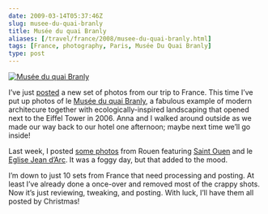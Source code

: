 ```yaml
--- 
date: 2009-03-14T05:37:46Z
slug: musee-du-quai-branly
title: Musée du quai Branly
aliases: [/travel/france/2008/musee-du-quai-branly.html]
tags: [France, photography, Paris, Musée Du Quai Branly]
type: post
---
```


[<img src="https://farm4.static.flickr.com/3653/3352365419_b20debecd3.jpg" alt="Musée du quai Branly" class="center" />]

I’ve just [posted] a new set of photos from our trip to France. This time I’ve
put up photos of le [Musée du quai Branly], a fabulous example of modern
architecure together with ecologically-inspired landscaping that opened next to
the Eiffel Tower in 2006. Anna and I walked around outside as we made our way
back to our hotel one afternoon; maybe next time we’ll go inside!

Last week, I posted [some photos] from Rouen featuring [Saint Ouen] and le
[Eglise Jean d’Arc]. It was a foggy day, but that added to the mood.

I’m down to just 10 sets from France that need processing and posting. At least
I’ve already done a once-over and removed most of the crappy shots. Now it’s
just reviewing, tweaking, and posting. With luck, I’ll have them all posted by
Christmas!

  [<img src="https://farm4.static.flickr.com/3653/3352365419_b20debecd3.jpg" alt="Musée du quai Branly" class="center" />]:
    https://www.flickr.com/photos/theory/sets/72157615217912698/
  [posted]: https://www.flickr.com/photos/theory/sets/72157615217912698/
    "Musée du quai Branly"
  [Musée du quai Branly]: http://www.quaibranly.fr/
  [some photos]: https://www.flickr.com/photos/theory/sets/72157614752983549/
    "Saint Ouen, Eglise Jean d’Arc"
  [Saint Ouen]: https://en.wikipedia.org/wiki/Abbey_of_Saint-Ouen
    "Wikipedia: “Church of St. Ouen, Rouen”"
  [Eglise Jean d’Arc]: http://www.cathedrale-rouen.net/patrimoine/visites/stejda.htm
